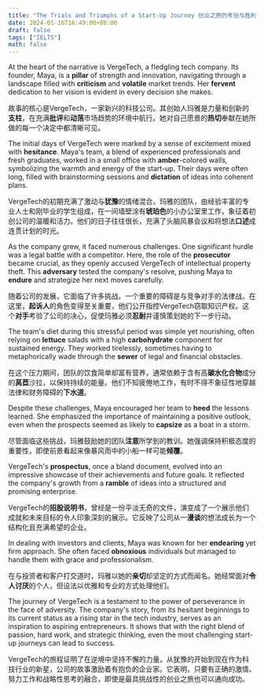 ```yaml
---
title: "The Trials and Triumphs of a Start-Up Journey 创业之旅的考验与胜利"
date: 2024-01-16T16:49:00+08:00
draft: false
tags: ["IELTS"]
math: false
---
```


At the heart of the narrative is VergeTech, a fledgling tech company. Its founder, Maya, is a **pillar** of strength and innovation, navigating through a landscape filled with **criticism** and **volatile** market trends. Her **fervent** dedication to her vision is evident in every decision she makes.

故事的核心是VergeTech，一家新兴的科技公司。其创始人玛雅是力量和创新的**支柱**，在充满**批评**和**动荡**市场趋势的环境中航行。她对自己愿景的**热切**奉献在她所做的每一个决定中都清晰可见。

The initial days of VergeTech were marked by a sense of excitement mixed with **hesitance**. Maya's team, a blend of experienced professionals and fresh graduates, worked in a small office with **amber**-colored walls, symbolizing the warmth and energy of the start-up. Their days were often long, filled with brainstorming sessions and **dictation** of ideas into coherent plans.

VergeTech的初期充满了激动与**犹豫**的情绪混合。玛雅的团队，由经验丰富的专业人士和刚毕业的学生组成，在一间墙壁涂有**琥珀色**的小办公室里工作，象征着初创公司的温暖和活力。他们的日子往往很长，充满了头脑风暴会议和将想法**口述**成连贯计划的时光。

As the company grew, it faced numerous challenges. One significant hurdle was a legal battle with a competitor. Here, the role of the **prosecutor** became crucial, as they openly accused VergeTech of intellectual property theft. This **adversary** tested the company's resolve, pushing Maya to **endure** and strategize her next moves carefully.

随着公司的发展，它面临了许多挑战。一个重要的障碍是与竞争对手的法律战。在这里，**起诉人**的角色变得至关重要，他们公开指控VergeTech窃取知识产权。这个**对手**考验了公司的决心，促使玛雅必须**忍耐**并谨慎策划她的下一步行动。

The team's diet during this stressful period was simple yet nourishing, often relying on **lettuce** salads with a high **carbohydrate** component for sustained energy. They worked tirelessly, sometimes having to metaphorically wade through the **sewer** of legal and financial obstacles.

在这个压力期间，团队的饮食简单却富有营养，通常依赖于含有高**碳水化合物**成分的**莴苣**沙拉，以保持持续的能量。他们不知疲倦地工作，有时不得不象征性地穿越法律和财务障碍的**下水道**。

Despite these challenges, Maya encouraged her team to **heed** the lessons learned. She emphasized the importance of maintaining a positive outlook, even when the prospects seemed as likely to **capsize** as a boat in a storm.

尽管面临这些挑战，玛雅鼓励她的团队**注意**所学到的教训。她强调保持积极态度的重要性，即使前景看起来像暴风雨中的小船一样可能**倾覆**。

VergeTech's **prospectus**, once a bland document, evolved into an impressive showcase of their achievements and future goals. It reflected the company's growth from a **ramble** of ideas into a structured and promising enterprise.

VergeTech的**招股说明书**，曾经是一份平淡无奇的文件，演变成了一个展示他们成就和未来目标的令人印象深刻的展示。它反映了公司从一**漫谈**的想法成长为一个结构化且充满希望的企业。

In dealing with investors and clients, Maya was known for her **endearing** yet firm approach. She often faced **obnoxious** individuals but managed to handle them with grace and professionalism.

在与投资者和客户打交道时，玛雅以她的**亲切**却坚定的方式而闻名。她经常面对**令人讨厌**的个人，但设法以优雅和专业的方式处理他们。

The journey of VergeTech is a testament to the power of perseverance in the face of adversity. The company's story, from its hesitant beginnings to its current status as a rising star in the tech industry, serves as an inspiration to aspiring entrepreneurs. It shows that with the right blend of passion, hard work, and strategic thinking, even the most challenging start-up journeys can lead to success.

VergeTech的旅程证明了在逆境中坚持不懈的力量。从犹豫的开始到现在作为科技行业的新星，公司的故事激励着有抱负的企业家。它表明，只要有正确的激情、努力工作和战略性思考的融合，即使是最具挑战性的创业之旅也可以通向成功。
